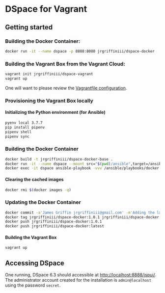 # DSpace for Vagrant

## Getting started

### Building the Docker Container:

```bash
docker run -it --name dspace -p 8888:8080 jrgriffiniii/dspace-docker
```

### Building the Vagrant Box from the Vagrant Cloud:

```bash
vagrant init jrgriffiniii/dspace-vagrant
vagrant up
```

One will want to please review the [Vagrantfile
configuration](https://github.com/jrgriffiniii/dspace-vagrant/blob/master/Vagrantfile).

### Provisioning the Vagrant Box locally

#### Initializing the Python environment (for Ansible)

```bash
pyenv local 3.7.7
pip install pipenv
pipenv shell
pipenv sync
```

### Building the Docker Container

```bash
docker build -t jrgriffiniii/dspace-docker-base .
docker run -it --name dspace --mount src="$(pwd)/ansible",target=/ansible,type=bind -p 8888:8080 jrgriffiniii/dspace-docker-base
docker exec -it dspace ansible-playbook -vvv /ansible/playbooks/docker.yml
```

#### Clearing the cached images

```bash
docker rmi $(docker images -q)
```

### Updating the Docker Container

```bash
docker commit -a'James Griffin jrgriffiniii@gmail.com' -m'Adding the latest changes to the 1.0.1 release' dspace jrgriffiniii/dspace-docker:1.0.1
docker tag jrgriffiniii/dspace-docker:1.0.1 jrgriffiniii/dspace-docker:latest
docker push jrgriffiniii/dspace-docker:1.0.1
docker push jrgriffiniii/dspace-docker:latest
```


#### Building the Vagrant Box
```bash
vagrant up
```

## Accessing DSpace

One running, DSpace 6.3 should accessible at [http://localhost:8888/jspui/](http://localhost:8888/jspui/). The
administrator account created for the installation is `admin@localhost` using
the password `secret`.
